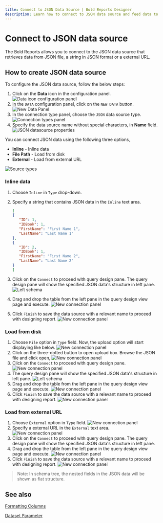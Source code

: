 ```yaml
---
title: Connect to JSON Data Source | Bold Reports Designer
description: Learn how to connect to JSON data source and feed data to your RDL reports using Bold Reports Designer. The data source can be loaded from local disk, external URL file, and direct string.
---
```


# Connect to JSON data source

The Bold Reports allows you to connect to the JSON data source that retrieves data from JSON file, a string in JSON format or a external URL.

## How to create JSON data source

To configure the JSON data source, follow the below steps:

1. Click on the **Data** icon in the configuration panel.
   ![Data icon configuration panel](/static/assets/on-premise/images/report-designer/manage-data/data-connectors/data-configuration-panel.png '#width=410px')
2. In the `DATA` configuration panel, click on the `NEW DATA` button.
   ![New Data Panel](/static/assets/on-premise/images/report-designer/manage-data/data-connectors/new-data-button.png '#width=355px')
3. In the connection type panel, choose the `JSON` data source type.
   ![Connection types panel](/static/assets/on-premise/images/report-designer/manage-data/json-data-source/connection-types.png '#width=355px')
4. Specify the data source name without special characters, in **Name** field.
   ![JSON datasource properties](/static/assets/on-premise/images/report-designer/manage-data/json-data-source/initial-panel.png '#width=350px')

You can connect JSON data using the following three options,

* **Inline** - Inline data
* **File Path** - Load from disk
* **External** - Load from external URL

![Source types](/static/assets/on-premise/images/report-designer/manage-data/json-data-source/types.png '#width=325px')

### Inline data

1. Choose `Inline` in `Type` drop-down.
2. Specify a string that contains JSON data in the `Inline` text area.

   ```json
   [
   {
      "ID": 1,
      "IDBook": 1,
      "FirstName": "First Name 1",
      "LastName": "Last Name 1"
   },
   {
      "ID": 2,
      "IDBook": 1,
      "FirstName": "First Name 2",
      "LastName": "Last Name 2"
   }
   ]

   ```

3. Click on the `Connect` to proceed with query design pane. The query design pane will show the specified JSON data's structure in left pane.
![Left schema](/static/assets/on-premise/images/report-designer/manage-data/json-data-source/left-schema.png '#width=410px')
4. Drag and drop the table from the left pane in the query design view page and execute.
![New connection panel](/static/assets/on-premise/images/report-designer/manage-data/json-data-source/execute-schema.png)
5. Click `Finish` to save the data source with a relevant name to proceed with designing report.
![New connection panel](/static/assets/on-premise/images/report-designer/manage-data/json-data-source/data-list.png '#width=355px')

### Load from disk

1. Choose `File` option in `Type` field. Now, the upload option will start displaying like below.
![New connection panel](/static/assets/on-premise/images/report-designer/manage-data/json-data-source/file-upload-option.png '#width=335px')
2. Click on the three-dotted button to open upload box. Browse the JSON file and click open,
![New connection panel](/static/assets/on-premise/images/report-designer/manage-data/json-data-source/browse-file.png '#width=410px')
3. Click on the `Connect` to proceed with query design pane.
![New connection panel](/static/assets/on-premise/images/report-designer/manage-data/json-data-source/connect-data.png '#width=385px')
4. The query design pane will show the specified JSON data's structure in left pane.
![Left schema](/static/assets/on-premise/images/report-designer/manage-data/json-data-source/json-file-left-schema.png '#width=355px')
5. Drag and drop the table from the left pane in the query design view page and execute.
![New connection panel](/static/assets/on-premise/images/report-designer/manage-data/json-data-source/execute-schema-file.png)
6. Click `Finish` to save the data source with a relevant name to proceed with designing report.
![New connection panel](/static/assets/on-premise/images/report-designer/manage-data/json-data-source/file-data-list.png '#width=385px')

### Load from external URL

1. Choose `External` option in `Type` field.
![New connection panel](/static/assets/on-premise/images/report-designer/manage-data/json-data-source/external-type.png '#width=385px')
2. Specify a external URL in the `External` text area.
![New connection panel](/static/assets/on-premise/images/report-designer/manage-data/json-data-source/specify-web-service.png '#width=385px')
3. Click on the `Connect` to proceed with query design pane. The query design pane will show the specified JSON data's structure in left pane.
4. Drag and drop the table from the left pane in the query design view page and execute.
![New connection panel](/static/assets/on-premise/images/report-designer/manage-data/json-data-source/execute-schema-external.png)
5. Click `Finish` to save the data source with a relevant name to proceed with designing report.
![New connection panel](/static/assets/on-premise/images/report-designer/manage-data/json-data-source/external-data-list.png '#width=355px')

> Note: In schema tree, the nested fields in the JSON data will be shown as flat structure.

## See also

[Formatting Columns](./../../../transforming-data/formatting-columns/)

[Dataset Parameter](./../../../transforming-data/link-a-query-parameter-with-a-report-parameter/)